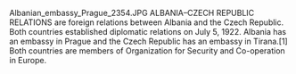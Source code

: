 Albanian_embassy_Prague_2354.JPG ALBANIA–CZECH REPUBLIC RELATIONS are foreign relations between Albania and the Czech Republic. Both countries established diplomatic relations on July 5, 1922. Albania has an embassy in Prague and the Czech Republic has an embassy in Tirana.[1] Both countries are members of Organization for Security and Co-operation in Europe.
